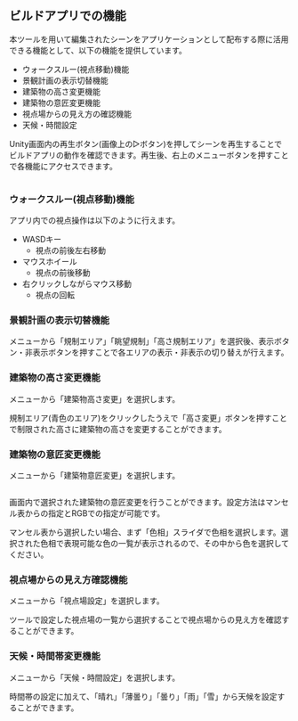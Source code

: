 ## ビルドアプリでの機能
本ツールを用いて編集されたシーンをアプリケーションとして配布する際に活用できる機能として、以下の機能を提供しています。

- ウォークスルー(視点移動)機能
- 景観計画の表示切替機能
- 建築物の高さ変更機能
- 建築物の意匠変更機能
- 視点場からの見え方の確認機能
- 天候・時間設定

Unity画面内の再生ボタン(画像上の▷ボタン)を押してシーンを再生することでビルドアプリの動作を確認できます。再生後、右上のメニューボタンを押すことで各機能にアクセスできます。

![]()

### ウォークスルー(視点移動)機能
アプリ内での視点操作は以下のように行えます。

- WASDキー
   - 視点の前後左右移動
- マウスホイール
   - 視点の前後移動
- 右クリックしながらマウス移動
   - 視点の回転

### 景観計画の表示切替機能
メニューから「規制エリア」「眺望規制」「高さ規制エリア」を選択後、表示ボタン・非表示ボタンを押すことで各エリアの表示・非表示の切り替えが行えます。

### 建築物の高さ変更機能
メニューから「建築物高さ変更」を選択します。

規制エリア(青色のエリア)をクリックしたうえで「高さ変更」ボタンを押すことで制限された高さに建築物の高さを変更することができます。

### 建築物の意匠変更機能
メニューから「建築物意匠変更」を選択します。

![]()

画面内で選択された建築物の意匠変更を行うことができます。設定方法はマンセル表からの指定とRGBでの指定が可能です。

マンセル表から選択したい場合、まず「色相」スライダで色相を選択します。選択された色相で表現可能な色の一覧が表示されるので、その中から色を選択してください。

### 視点場からの見え方確認機能
メニューから「視点場設定」を選択します。

ツールで設定した視点場の一覧から選択することで視点場からの見え方を確認することができます。

### 天候・時間帯変更機能
メニューから「天候・時間設定」を選択します。

時間帯の設定に加えて、「晴れ」「薄曇り」「曇り」「雨」「雪」から天候を設定することができます。

![]()
